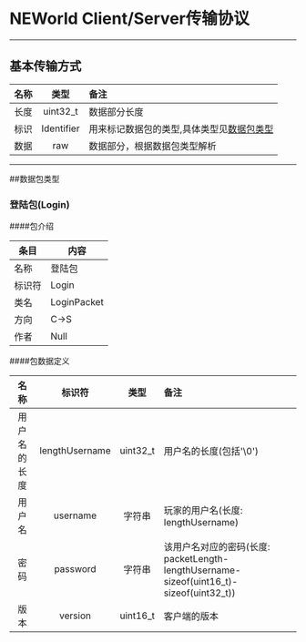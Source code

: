 # NEWorld Client/Server传输协议
***
## 基本传输方式
| 名称    | 类型       |备注                                |
|:-------:|:----------:|:-----------------------------------|
| 长度    | uint32_t   |数据部分长度|
| 标识    | Identifier |用来标记数据包的类型,具体类型见[数据包类型](#user-content-数据包类型)|
| 数据    | raw        |数据部分，根据数据包类型解析|
***
##数据包类型

### 登陆包(Login)
####包介绍

| 条目    | 内容        |
|---------|-------------|
| 名称    | 登陆包      |
| 标识符  | Login       |
| 类名    | LoginPacket |
| 方向    | C->S        |
| 作者    | Null        |


####包数据定义

| 名称    | 标识符  | 类型       |备注                       |
|:-------:|:-------:|:----------:|:--------------------------|
|用户名的长度|lengthUsername |uint32_t      |用户名的长度(包括'\0')              |
|用户名   |username|字符串|玩家的用户名(长度: lengthUsername)              |
|密码     |password|字符串|该用户名对应的密码(长度: packetLength-lengthUsername-sizeof(uint16_t)-sizeof(uint32_t))        |
|版本     |version |uint16_t      |客户端的版本              |
